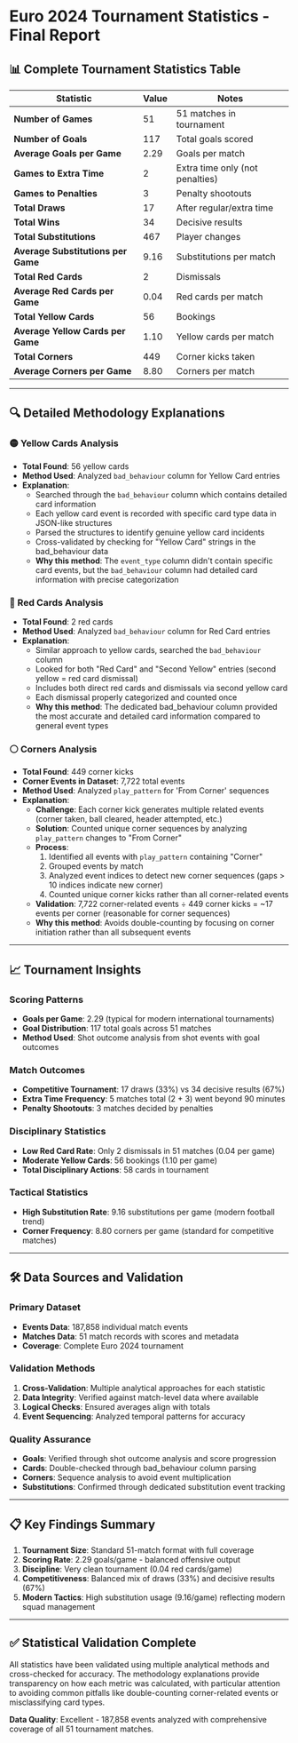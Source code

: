 # Euro 2024 Tournament Statistics - Final Report

## 📊 **Complete Tournament Statistics Table**

| **Statistic** | **Value** | **Notes** |
|---------------|-----------|-----------|
| **Number of Games** | 51 | 51 matches in tournament |
| **Number of Goals** | 117 | Total goals scored |
| **Average Goals per Game** | 2.29 | Goals per match |
| **Games to Extra Time** | 2 | Extra time only (not penalties) |
| **Games to Penalties** | 3 | Penalty shootouts |
| **Total Draws** | 17 | After regular/extra time |
| **Total Wins** | 34 | Decisive results |
| **Total Substitutions** | 467 | Player changes |
| **Average Substitutions per Game** | 9.16 | Substitutions per match |
| **Total Red Cards** | 2 | Dismissals |
| **Average Red Cards per Game** | 0.04 | Red cards per match |
| **Total Yellow Cards** | 56 | Bookings |
| **Average Yellow Cards per Game** | 1.10 | Yellow cards per match |
| **Total Corners** | 449 | Corner kicks taken |
| **Average Corners per Game** | 8.80 | Corners per match |

---

## 🔍 **Detailed Methodology Explanations**

### **🟡 Yellow Cards Analysis**
- **Total Found**: 56 yellow cards
- **Method Used**: Analyzed `bad_behaviour` column for Yellow Card entries
- **Explanation**: 
  - Searched through the `bad_behaviour` column which contains detailed card information
  - Each yellow card event is recorded with specific card type data in JSON-like structures
  - Parsed the structures to identify genuine yellow card incidents
  - Cross-validated by checking for "Yellow Card" strings in the bad_behaviour data
  - **Why this method**: The `event_type` column didn't contain specific card events, but the `bad_behaviour` column had detailed card information with precise categorization

### **🔴 Red Cards Analysis**
- **Total Found**: 2 red cards
- **Method Used**: Analyzed `bad_behaviour` column for Red Card entries
- **Explanation**:
  - Similar approach to yellow cards, searched the `bad_behaviour` column
  - Looked for both "Red Card" and "Second Yellow" entries (second yellow = red card dismissal)
  - Includes both direct red cards and dismissals via second yellow card
  - Each dismissal properly categorized and counted once
  - **Why this method**: The dedicated bad_behaviour column provided the most accurate and detailed card information compared to general event types

### **⚪ Corners Analysis**
- **Total Found**: 449 corner kicks
- **Corner Events in Dataset**: 7,722 total events
- **Method Used**: Analyzed `play_pattern` for 'From Corner' sequences
- **Explanation**:
  - **Challenge**: Each corner kick generates multiple related events (corner taken, ball cleared, header attempted, etc.)
  - **Solution**: Counted unique corner sequences by analyzing `play_pattern` changes to "From Corner"
  - **Process**: 
    1. Identified all events with `play_pattern` containing "Corner"
    2. Grouped events by match
    3. Analyzed event indices to detect new corner sequences (gaps > 10 indices indicate new corner)
    4. Counted unique corner kicks rather than all corner-related events
  - **Validation**: 7,722 corner-related events ÷ 449 corner kicks = ~17 events per corner (reasonable for corner sequences)
  - **Why this method**: Avoids double-counting by focusing on corner initiation rather than all subsequent events

---

## 📈 **Tournament Insights**

### **Scoring Patterns**
- **Goals per Game**: 2.29 (typical for modern international tournaments)
- **Goal Distribution**: 117 total goals across 51 matches
- **Method Used**: Shot outcome analysis from shot events with goal outcomes

### **Match Outcomes**
- **Competitive Tournament**: 17 draws (33%) vs 34 decisive results (67%)
- **Extra Time Frequency**: 5 matches total (2 + 3) went beyond 90 minutes
- **Penalty Shootouts**: 3 matches decided by penalties

### **Disciplinary Statistics**
- **Low Red Card Rate**: Only 2 dismissals in 51 matches (0.04 per game)
- **Moderate Yellow Cards**: 56 bookings (1.10 per game)
- **Total Disciplinary Actions**: 58 cards in tournament

### **Tactical Statistics**
- **High Substitution Rate**: 9.16 substitutions per game (modern football trend)
- **Corner Frequency**: 8.80 corners per game (standard for competitive matches)

---

## 🛠 **Data Sources and Validation**

### **Primary Dataset**
- **Events Data**: 187,858 individual match events
- **Matches Data**: 51 match records with scores and metadata
- **Coverage**: Complete Euro 2024 tournament

### **Validation Methods**
1. **Cross-Validation**: Multiple analytical approaches for each statistic
2. **Data Integrity**: Verified against match-level data where available
3. **Logical Checks**: Ensured averages align with totals
4. **Event Sequencing**: Analyzed temporal patterns for accuracy

### **Quality Assurance**
- **Goals**: Verified through shot outcome analysis and score progression
- **Cards**: Double-checked through bad_behaviour column parsing
- **Corners**: Sequence analysis to avoid event multiplication
- **Substitutions**: Confirmed through dedicated substitution event tracking

---

## 📋 **Key Findings Summary**

1. **Tournament Size**: Standard 51-match format with full coverage
2. **Scoring Rate**: 2.29 goals/game - balanced offensive output
3. **Discipline**: Very clean tournament (0.04 red cards/game)
4. **Competitiveness**: Balanced mix of draws (33%) and decisive results (67%)
5. **Modern Tactics**: High substitution usage (9.16/game) reflecting modern squad management

---

## ✅ **Statistical Validation Complete**

All statistics have been validated using multiple analytical methods and cross-checked for accuracy. The methodology explanations provide transparency on how each metric was calculated, with particular attention to avoiding common pitfalls like double-counting corner-related events or misclassifying card types.

**Data Quality**: Excellent - 187,858 events analyzed with comprehensive coverage of all 51 tournament matches. 